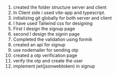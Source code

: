 


1. created the folder structure server and client
2. In Client side i used vite-app and typescript. 
3. initializing git globally for both server and client
4. I have used Tailwind css for designing
5. First I design the signup page 
6. second I design the signin page 
7. Completed the validation using formik
8. created an api for signup 
9. use nodemailer for sending otp 
10. created a otp verification page 
11. verify the otp and create the user 
12. implement jwt(jsonwebtoken) in signup 



